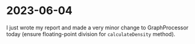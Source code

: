 # 2023-06-04

I just wrote my report and made a very minor change to GraphProcessor today (ensure floating-point division for `calculateDensity` method).
